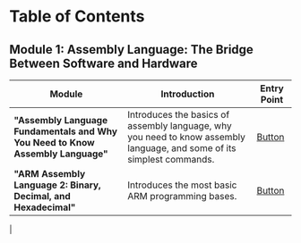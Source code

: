 # Table of Contents

## Module 1: Assembly Language: The Bridge Between Software and Hardware
| Module | Introduction | Entry Point |
|------|-------|------|
|**"Assembly Language Fundamentals and Why You Need to Know Assembly Language"**| Introduces the basics of assembly language, why you need to know assembly language, and some of its simplest commands. | [Button](./Assembly%20language%20the%20bridge%20between%20software%20and%20hardware/3.1%20The%20Basics%20of%20Assembly%20Language%20and%20Why%20You%20Need%20to%20Know%20Assembly%20Language.md)|
|**"ARM Assembly Language 2: Binary, Decimal, and Hexadecimal"**| Introduces the most basic ARM programming bases. | [Button](./Assembly%20language%20the%20bridge%20between%20software%20and%20hardware/ARM%20Assembly%20Language%202%20Binary,%20Decimal,%20Hexadecimal.md)|
|